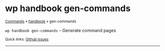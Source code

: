 # wp handbook gen-commands

<small>[Commands](/commands/) &raquo; [handbook](/commands/handbook/) &raquo; gen-commands</small>

`wp handbook gen-commands` - Generate command pages

<small>Quick links: <a href="https://github.com/wp-cli/wp-cli/issues?q=is%3Aopen+label%3Acommand%3Ahandbook-gen-commands+sort%3Aupdated-desc">Github issues</a></small>

<hr />





